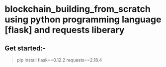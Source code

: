 # blockchain_building_from_scratch using python programming language [flask] and requests liberary

## Get started:-
>pip install flask==0.12.2 requests==2.18.4
